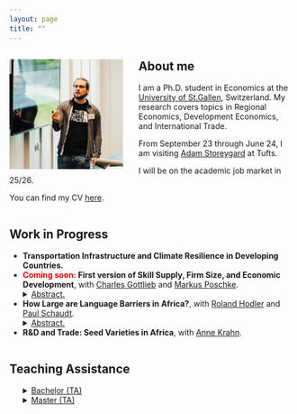 ```yaml
---
layout: page
title: ""
---
```


<body>
  <div>
    <!-- About me section -->
    <img align="left" width="40%" height="40%" src="assets/github-img/PHDcon2023WU-56.jpg" style="margin-right: 2em">
    <h2> About me </h2>
    <p> I am a Ph.D. student in Economics at the <a href="https://www.unisg.ch/en/">University of St.Gallen</a>, Switzerland. My research covers topics in Regional Economics, Development Economics, and International Trade. </p>
    <p> From September 23 through June 24, I am visiting <a href="https://sites.google.com/site/adamstoreygard">Adam Storeygard</a> at Tufts. </p>
    <p> I will be on the academic job market in 25/26. </p>
    <p> You can find my CV <a href="https://mtueting.github.io/tueting_CV.pdf">here</a>.</p>
    <!--<p> You might also want to have a look at my <a href="https://mtueting.github.io/blog/">Blog</a>, where I occasionally post code examples that might be helpful for other researchers. </p>-->
  </div>
   
  <div style="clear:both;"></div>
  
  <div>
    <h2> Work in Progress </h2>
    <ul>
      <li> <b>Transportation Infrastructure and Climate Resilience in Developing Countries.</b> </li>
      <li> <b><span style="color:rgb(255,0,0);">Coming soon:</span> First version of Skill Supply, Firm Size, and Economic Development</b>, with <a href="https://sites.google.com/site/gottliebcharles/">Charles Gottlieb</a> and <a href="https://markus-poschke.research.mcgill.ca/">Markus Poschke</a>. </li>
        <details>
            <summary><u>Abstract.</u></summary>
            <p>We harmonize individual-level data on labor supply for 54 countries. We use these data to document how firm size and the skill intensity of employment by firm size vary across countries. First, we document that the share of employment in large firms in high-income countries is more than three times larger than in low-income countries. Second, we show that across countries, employees of large firms are more skilled than those of small firms. Third, lower skill endowments in low-income countries affect employment in firms of different sizes asymmetrically: the skill intensity of employment is much lower in small firms in poor compared to large countries but only slightly lower in large firms. This evidence suggests that large firms rely particularly strongly on employing high-skill workers, so that the low-skill endowment of low-income countries limits the size of firms in these countries.</p>
        </details>
      <li> <b>How Large are Language Barriers in Africa?</b>, with <a href="https://sites.google.com/view/rolandhodler">Roland Hodler</a> and <a href="https://paulschaudt.com/">Paul Schaudt</a>. </li>
        <details>
            <summary><u>Abstract.</u></summary>
            <p>In this paper, we estimate the elasticity of intra-national trade costs with respect to language differences in Africa. Our proposed estimation strategy does not require bilateral trade data on the sub-national level but recovers the elasticity non-linearly from observed population growth and changes in the African transportation network between 1970 and 2015 using a market access approach. </p>
        </details>
      <li> <b>R&D and Trade: Seed Varieties in Africa</b>, with <a href="https://sites.google.com/view/annekrahn">Anne Krahn</a>.</li>
    </ul>
  </div>

  <div style="clear:both;"></div>
  
  <div>
    <!-- Teaching Assistance section -->
    <h2> Teaching Assistance </h2>
    <ul>
    <details>
        <summary><u> Bachelor (TA) </u></summary>
        <ul>
            <li> Economics of Climate Change (2023) </li>
            <li> Public Sector Economics (2022-2023) </li>
            <li> Development Economics (2020-2022) </li>
            <li> Data Handling: Import, Cleaning, and Visualisation (2021-2023) </li>
            <li> Introduction to Macroeconomics (2017-2019) </li>
            <li> Operations Management (2017) </li>
        </ul>
    </details>
    <details>
        <summary><u> Master (TA) </u></summary>
        <ul>
            <li> Political Economics (2021-2022) </li>
        </ul>
    </details>
    </ul>
  </div>
</body>
